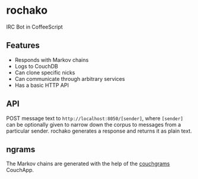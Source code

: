 rochako
=======

IRC Bot in CoffeeScript

Features
--------

- Responds with Markov chains
- Logs to CouchDB
- Can clone specific nicks
- Can communicate through arbitrary services
- Has a basic HTTP API

API
---

POST message text to `http://localhost:8050/[sender]`, where `[sender]` can be
optionally given to narrow down the corpus to messages from a particular sender.
rochako generates a response and returns it as plain text.

ngrams
------

The Markov chains are generated with the help of the [couchgrams](https://github.com/clehner/couchgrams) CouchApp.

